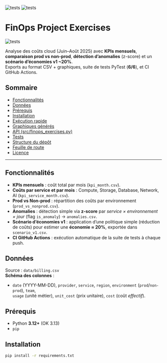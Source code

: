![tests](https://github.com/xavi092000/finops-project-exercises/actions/workflows/tests.yml/badge.svg)
![tests](https://github.com/xavi092000/finops-project-exercises/actions/workflows/tests.yml/badge.svg)
# FinOps Project Exercises

![tests](https://github.com/xavi092000/finops-project-exercises/actions/workflows/tests.yml/badge.svg)

Analyse des coûts cloud (Juin–Août 2025) avec **KPIs mensuels**, **comparaison prod vs non-prod**, **détection d’anomalies** (z-score) et un **scénario d’économies v1 ~20%**.  
Exports au format CSV + graphiques, suite de tests PyTest (**6/6**), et CI GitHub Actions.

## Sommaire
- [Fonctionnalités](#fonctionnalités)
- [Données](#données)
- [Prérequis](#prérequis)
- [Installation](#installation)
- [Exécution rapide](#exécution-rapide)
- [Graphiques générés](#graphiques-générés)
- [API (src/finops_exercises.py)](#api-srcfinops_exercisespy)
- [Tests](#tests)
- [Structure du dépôt](#structure-du-dépôt)
- [Feuille de route](#feuille-de-route)
- [Licence](#licence)

---

## Fonctionnalités
- **KPIs mensuels** : coût total par mois (`kpi_month.csv`).
- **Coûts par service et par mois** : Compute, Storage, Database, Network, AI (`kpi_service_month.csv`).
- **Prod vs Non-prod** : répartition des coûts par environnement (`prod_vs_nonprod.csv`).
- **Anomalies** : détection simple via **z-score** par *service × environnement × jour* (flag `is_anomaly`) → `anomalies.csv`.
- **Scénario d’économies v1** : application d’une politique simple (réduction de coûts) pour estimer une **économie ≈ 20%**, exportée dans `scenario_v1.csv`.
- **CI GitHub Actions** : exécution automatique de la suite de tests à chaque push.

## Données
Source : `data/billing.csv`  
**Schéma des colonnes** :
- `date` (YYYY-MM-DD), `provider`, `service`, `region`, `environment` (`prod`/`non-prod`), `team`,  
  `usage` (unité métier), `unit_cost` (prix unitaire), `cost` (coût *effectif*).

## Prérequis
- Python **3.12+** (OK 3.13)
- `pip`

## Installation
```bash
pip install -r requirements.txt




